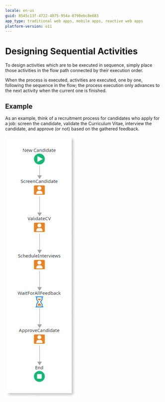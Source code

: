 ```yaml
---
locale: en-us
guid: 8545c13f-4722-4075-954a-8790ebc8e683
app_type: traditional web apps, mobile apps, reactive web apps
platform-version: o11
---
```


# Designing Sequential Activities

To design activities which are to be executed in sequence, simply place those activities in the flow path connected by their execution order.

When the process is executed, activities are executed, one by one, following the sequence in the flow; the process execution only advances to the next activity when the current one is finished.


## Example

As an example, think of a recruitment process for candidates who apply for a job: screen the candidate, validate the Curriculum Vitae, interview the candidate, and approve (or not) based on the gathered feedback.

![](images/sequential-activities.png)
